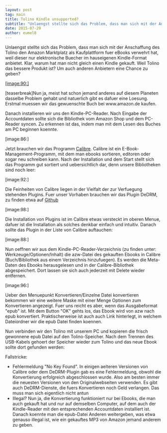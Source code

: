 ```yaml
---
layout: post
tag: main
title: Tolino Kindle unsupported?
subtitle: "Unlaengst stellte sich das Problem, dass man sich mit der Anschaffung des Tolino den Amazon Marktplatz als Kaufplattform fuer eBooks verwehrt hat, weil dieser nur elektronische Buecher im hauseigenen Kindle-Format anbietet. Klar, warum hat man nicht&hellip;"
date: 2015-07-29
author: eumel8
---
```


<p>Unlaengst stellte sich das Problem, dass man sich mit der Anschaffung des Tolino den Amazon Marktplatz als Kaufplattform fuer eBooks verwehrt hat, weil dieser nur elektronische Buecher im hauseigenen Kindle-Format anbietet. Klar, warum hat man nicht gleich einen Kindle gekauft. Weil Tolino das bessere Produkt ist? Um auch anderen Anbietern eine Chance zu geben?</p>
<!-- more -->
<p><a id="link_90" class="cboxElement" href="/images/quick-uploads/p550/ereader1.jpg?mtime=1438159124" rel="lightbox[o550]">[image:90:]</a></p>
<p>[teaserbreak]Nun ja, meist hat schon jemand anderes auf diesem Planeten dasselbe Problem gehabt und natuerlich gibt es dafuer eine Loesung. Erstmal muessen wir das gewuenschte Buch bei www.amazon.de kaufen.</p>
<p>Danach installieren wir uns den Kindle-PC-Reader. Nach Eingabe der Accountdaten sollte sich die Bibliothek vom Amazon Shop und dem PC-Reader syncen. Zu erkennen ist das, indem man mit dem Lesen des Buches am PC beginnen koennte.</p>
<p>[image:86:]</p>
<p>Jetzt brauchen wir das Programm <a href="http://calibre-ebook.com/" target="_blank">Calibre</a>. Calibre ist ein E-Book-Management-Programm, mit dem man ebooks sortieren, editoren oder sogar neu schreiben kann. Nach der Installation und dem Start stellt sich das Programm gut sortiert und uebersichtlich dar, denn unsere Bibliotheken sind noch leer:</p>
<p>[image:92:]</p>
<p>Die Feinheiten von Calibre liegen in der Vielfalt der zur Verfuegung stehenden Plugins. Fuer unser Vorhaben brauchen wir das Plugin DeDRM, zu finden etwa auf <a href="https://github.com/apprenticeharper/DeDRM_tools/releases/" target="_blank">Github</a></p>
<p>[image:98:]</p>
<p>Die Installation von Plugins ist im Calibre etwas versteckt im oberen Menue, dafuer ist die Installation als solches denkbar einfach und intuitiv. Danach sollte das Plugin in der Liste von Calibre auftauchen:</p>
<p>[image:88:]</p>
<p>Nun oeffnen wir aus dem Kindle-PC-Reader-Verzeichnis (zu finden unter: Werkzeuge/Optionen/Inhalt) die azw-Datei des gekauften Ebooks in Calibre (Buch/Bibliothek aus einem Verzeichnis hinzufuegen). Es werden die Meta-Daten des Ebooks herausgelesen und in der Calibre-Bibliothek abgespeichert. Dort lassen sie sich auch jederzeit mit Delete wieder entfernen. </p>
<p>[image:96:]</p>
<p>Ueber den Menuepunkt Konvertieren/Einzelne Datei konvertieren bekommen wir eine weitere Maske mit einer Menge Optionen zum Konvertieren angezeigt. Fuer uns reicht es aber, wenn das Ausgabeformat "epub" ist. Mit dem Button "OK" gehts los, das Ebook wird von azw nach epub konvertiert. Praktischerweise ist auch auch Link hinterlegt, in welchem Dateiordner wir die epub Datei finden koennen.</p>
<p>Nun verbinden wir den Tolino mit unserem PC und kopieren die frisch gewonnene epub Datei auf den Tolino-Speicher. Nach dem Trennen des USB-Kabels gehoert der Speicher wieder zum Tolino und das neue Ebook sollte dort gefunden werden:</p>
<p>Fallstricke:</p>
<ul>
<li>Fehlermeldung "No Key Found". In einigen aelteren Versionen von Calibre oder dem DeDRM-Plugin gab es eine Fehlermeldung, obwohl die Konvertierung erfolgreich abgeschlossen wurde. Also am besten immer die neuesten Versionen von den Originalwebseiten verwenden. Es gibt auch DeDRM-Dienste, die fuers Konvertieren noch Geld verlangen. Das muss man sich eigentlich nicht antun</li>
<li>Illegal? Nun ja, die Konvertierung funktioniert nur bei Ebooks, die man auch gekauft hat und nur auf demselben Computer, auf dem auch der Kindle-Reader mit den entsprechenden Accountdaten installiert ist. Danach koennte man die epub-Datei Anderen weitergeben, was etwa genauso illegal ist, wie ein gekauftes MP3 von Amazon jemand anderem zu geben.</li>
</ul>
